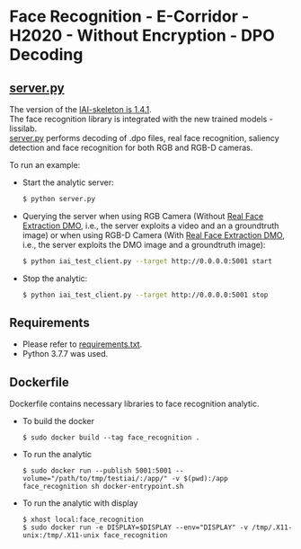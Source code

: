 # Face Recognition - E-Corridor - H2020 - Without Encryption - DPO Decoding
## [server.py](https://devecorridor.iit.cnr.it/gitlab/kmoulouel/facerecognition2/blob/23092022/server.py)
The version of the [IAI-skeleton is 1.4.1](https://devecorridor.iit.cnr.it/gitlab/dalbanese/iai-skeleton/-/tree/v1.4.1).    
The face recognition library is integrated with the new trained models - lissilab.  
[server.py](https://devecorridor.iit.cnr.it/gitlab/kmoulouel/facerecognition2/blob/23092022/server.py) performs decoding of .dpo files, real face recognition, saliency detection and face recognition for both RGB and RGB-D cameras.

To run an example:
- Start the analytic server:
    ```sh
    $ python server.py
    ```
- Querying the server when using RGB Camera (Without [Real Face Extraction DMO](https://devecorridor.iit.cnr.it/gitlab/kmoulouel/realfaceextractiondmo), i.e., the server exploits a video and an a groundtruth image) or when using RGB-D Camera (With [Real Face Extraction DMO](https://devecorridor.iit.cnr.it/gitlab/kmoulouel/realfaceextractiondmo), i.e., the server exploits the DMO image and a groundtruth image):
    ```sh
    $ python iai_test_client.py --target http://0.0.0.0:5001 start
    ```
- Stop the analytic:
    ```sh
    $ python iai_test_client.py --target http://0.0.0.0:5001 stop
    ```

## Requirements
- Please refer to [requirements.txt](https://devecorridor.iit.cnr.it/gitlab/kmoulouel/facerecognition2/blob/20230325/requirements.txt).
- Python 3.7.7 was used.

## Dockerfile
Dockerfile contains necessary libraries to face recognition analytic.
- To build the docker
    ```
    $ sudo docker build --tag face_recognition .
    ```
- To run the analytic
    ```
    $ sudo docker run --publish 5001:5001 --volume="/path/to/tmp/testiai/:/app/" -v $(pwd):/app face_recognition sh docker-entrypoint.sh
    ```
- To run the analytic with display
    ```
	$ xhost local:face_recognition
	$ sudo docker run -e DISPLAY=$DISPLAY --env="DISPLAY" -v /tmp/.X11-unix:/tmp/.X11-unix face_recognition
    ```
